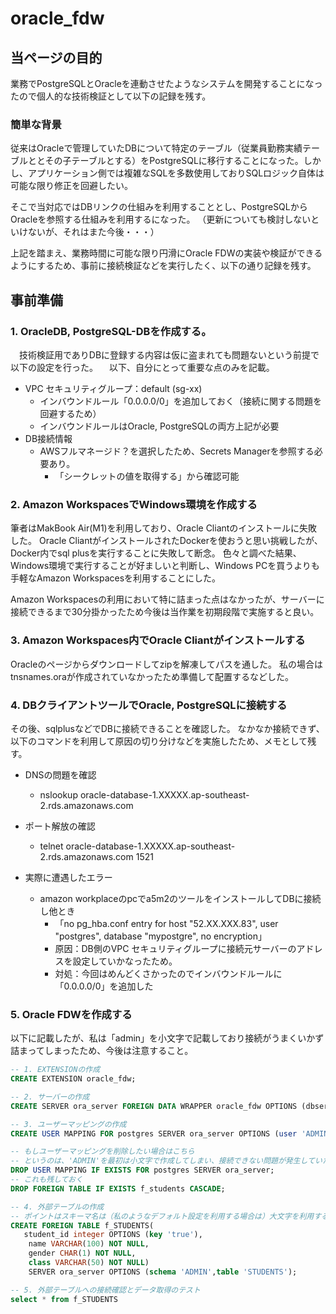 # oracle_fdw

## 当ページの目的
業務でPostgreSQLとOracleを連動させたようなシステムを開発することになったので個人的な技術検証として以下の記録を残す。

### 簡単な背景
従来はOracleで管理していたDBについて特定のテーブル（従業員勤務実績テーブルととその子テーブルとする）をPostgreSQLに移行することになった。しかし、アプリケーション側では複雑なSQLを多数使用しておりSQLロジック自体は可能な限り修正を回避したい。

そこで当対応ではDBリンクの仕組みを利用することとし、PostgreSQLからOracleを参照する仕組みを利用するになった。
（更新についても検討しないといけないが、それはまた今後・・・）

上記を踏まえ、業務時間に可能な限り円滑にOracle FDWの実装や検証ができるようにするため、事前に接続検証などを実行したく、以下の通り記録を残す。

## 事前準備

### 1. OracleDB, PostgreSQL-DBを作成する。

　技術検証用でありDBに登録する内容は仮に盗まれても問題ないという前提で以下の設定を行った。
　以下、自分にとって重要な点のみを記載。

* VPC セキュリティグループ：default (sg-xx)
    * インバウンドルール「0.0.0.0/0」を追加しておく（接続に関する問題を回避するため）
    * インバウンドルールはOracle, PostgreSQLの両方上記が必要
* DB接続情報
    * AWSフルマネージド？を選択したため、Secrets Managerを参照する必要あり。
        * 「シークレットの値を取得する」から確認可能 

### 2. Amazon WorkspacesでWindows環境を作成する

筆者はMakBook Air(M1)を利用しており、Oracle Cliantのインストールに失敗した。
Oracle CliantがインストールされたDockerを使おうと思い挑戦したが、Docker内でsql plusを実行することに失敗して断念。
色々と調べた結果、Windows環境で実行することが好ましいと判断し、Windows PCを買うよりも手軽なAmazon Workspacesを利用することにした。

Amazon Workspacesの利用において特に詰まった点はなかったが、サーバーに接続できるまで30分掛かったため今後は当作業を初期段階で実施すると良い。


### 3. Amazon Workspaces内でOracle Cliantがインストールする

Oracleのページからダウンロードしてzipを解凍してパスを通した。
私の場合はtnsnames.oraが作成されていなかったため準備して配置するなどした。


###  4. DBクライアントツールでOracle, PostgreSQLに接続する

その後、sqlplusなどでDBに接続できることを確認した。
なかなか接続できず、以下のコマンドを利用して原因の切り分けなどを実施したため、メモとして残す。

* DNSの問題を確認
    * nslookup oracle-database-1.XXXXX.ap-southeast-2.rds.amazonaws.com

* ポート解放の確認
    * telnet oracle-database-1.XXXXX.ap-southeast-2.rds.amazonaws.com 1521

* 実際に遭遇したエラー
    * amazon workplaceのpcでa5m2のツールをインストールしてDBに接続し他とき
        * 「no pg_hba.conf entry for host "52.XX.XXX.83", user "postgres", database "mypostgre", no encryption」
        * 原因：DB側のVPC セキュリティグループに接続元サーバーのアドレスを設定していかなったため。
        * 対処：今回はめんどくさかったのでインバウンドルールに「0.0.0.0/0」を追加した

### 5. Oracle FDWを作成する

以下に記載したが、私は「admin」を小文字で記載しており接続がうまくいかず詰まってしまったため、今後は注意すること。

```sql
-- 1. EXTENSIONの作成
CREATE EXTENSION oracle_fdw;

-- 2. サーバーの作成
CREATE SERVER ora_server FOREIGN DATA WRAPPER oracle_fdw OPTIONS (dbserver '//oracle-database-1.XXXXX.ap-southeast-2.rds.amazonaws.com:1521/ORCL');

-- 3. ユーザーマッピングの作成
CREATE USER MAPPING FOR postgres SERVER ora_server OPTIONS (user 'ADMIN', password 'ORACLE-PASSWORD');

-- もしユーザーマッピングを削除したい場合はこちら
-- というのは、'ADMIN'を最初は小文字で作成してしまい、接続できない問題が発生していたため。
DROP USER MAPPING IF EXISTS FOR postgres SERVER ora_server;
-- これも残しておく
DROP FOREIGN TABLE IF EXISTS f_students CASCADE;

-- 4. 外部テーブルの作成
-- ポイントはスキーマ名は（私のようなデフォルト設定を利用する場合は）大文字を利用すること。ここに詰まり数時間費やしてしまった・・・。
CREATE FOREIGN TABLE f_STUDENTS(
   student_id integer OPTIONS (key 'true'),
    name VARCHAR(100) NOT NULL,
    gender CHAR(1) NOT NULL,
    class VARCHAR(50) NOT NULL)     
    SERVER ora_server OPTIONS (schema 'ADMIN',table 'STUDENTS');

-- 5. 外部テーブルへの接続確認とデータ取得のテスト
select * from f_STUDENTS
```




